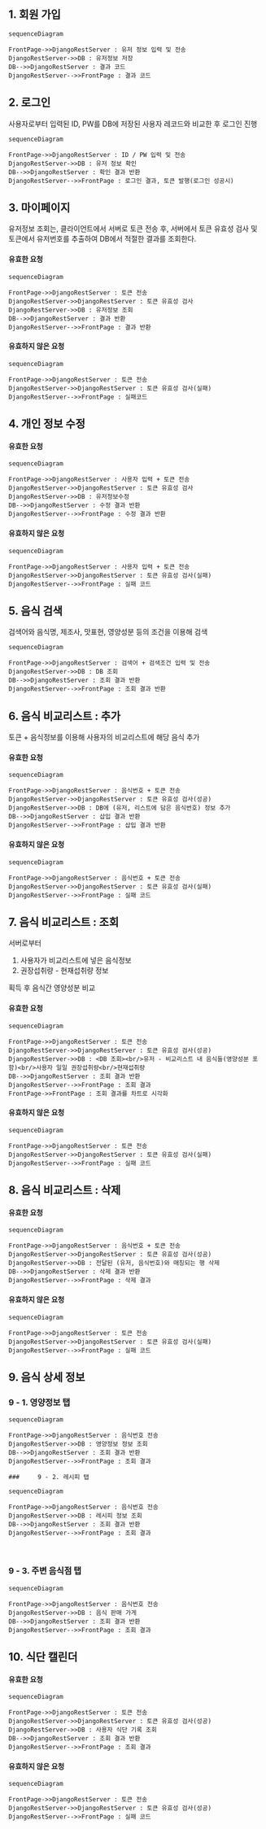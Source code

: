 ## 1. 회원 가입

```mermaid
sequenceDiagram

FrontPage->>DjangoRestServer : 유저 정보 입력 및 전송
DjangoRestServer->>DB : 유저정보 저장
DB-->>DjangoRestServer : 결과 코드
DjangoRestServer-->>FrontPage : 결과 코드 
```







## 2. 로그인

사용자로부터 입력된 ID, PW를 DB에 저장된 사용자 레코드와 비교한 후 로그인 진행

```mermaid
sequenceDiagram

FrontPage->>DjangoRestServer : ID / PW 입력 및 전송
DjangoRestServer->>DB : 유저 정보 확인
DB-->>DjangoRestServer : 확인 결과 반환
DjangoRestServer-->>FrontPage : 로그인 결과, 토큰 발행(로그인 성공시) 

```



## 3. 마이페이지

유저정보 조회는, 클라이언트에서 서버로 토큰 전송 후, 서버에서 토큰 유효성 검사 및 토큰에서 유저번호를 추출하여 DB에서 적절한 결과를 조회한다.

#### 유효한 요청

```mermaid
sequenceDiagram

FrontPage->>DjangoRestServer : 토큰 전송
DjangoRestServer->>DjangoRestServer : 토큰 유효성 검사
DjangoRestServer->>DB : 유저정보 조회
DB-->>DjangoRestServer : 결과 반환
DjangoRestServer-->>FrontPage : 결과 반환
```

#### 유효하지 않은 요청

```mermaid
sequenceDiagram

FrontPage->>DjangoRestServer : 토큰 전송
DjangoRestServer->>DjangoRestServer : 토큰 유효성 검사(실패)
DjangoRestServer-->>FrontPage : 실패코드
```



## 4. 개인 정보 수정

#### 유효한 요청

```mermaid
sequenceDiagram

FrontPage->>DjangoRestServer : 사용자 입력 + 토큰 전송
DjangoRestServer->>DjangoRestServer : 토큰 유효성 검사
DjangoRestServer->>DB : 유저정보수정
DB-->>DjangoRestServer : 수정 결과 반환
DjangoRestServer-->>FrontPage : 수정 결과 반환
```

#### 유효하지 않은 요청

```mermaid
sequenceDiagram

FrontPage->>DjangoRestServer : 사용자 입력 + 토큰 전송
DjangoRestServer->>DjangoRestServer : 토큰 유효성 검사(실패)
DjangoRestServer-->>FrontPage : 실패 코드
```



## 5. 음식 검색

검색어와 음식명, 제조사, 맛표현, 영양성분 등의 조건을 이용해 검색

```mermaid
sequenceDiagram

FrontPage->>DjangoRestServer : 검색어 + 검색조건 입력 및 전송
DjangoRestServer->>DB : DB 조회
DB-->>DjangoRestServer : 조회 결과 반환
DjangoRestServer-->>FrontPage : 조회 결과 반환
```



## 6. 음식 비교리스트 : 추가

토큰 + 음식정보를 이용해 사용자의 비교리스트에 해당 음식 추가

#### 유효한 요청

```mermaid
sequenceDiagram

FrontPage->>DjangoRestServer : 음식번호 + 토큰 전송
DjangoRestServer->>DjangoRestServer : 토큰 유효성 검사(성공)
DjangoRestServer->>DB : DB에 (유저, 리스트에 담은 음식번호) 정보 추가
DB-->>DjangoRestServer : 삽입 결과 반환
DjangoRestServer-->>FrontPage : 삽입 결과 반환
```



#### 유효하지 않은 요청

```mermaid
sequenceDiagram

FrontPage->>DjangoRestServer : 음식번호 + 토큰 전송
DjangoRestServer->>DjangoRestServer : 토큰 유효성 검사(실패)
DjangoRestServer-->>FrontPage : 실패 코드
```



## 7. 음식 비교리스트 : 조회

서버로부터 

1. 사용자가 비교리스트에 넣은 음식정보
2. 권장섭취량 - 현재섭취량 정보

획득 후 음식간 영양성분 비교

#### 유효한 요청

```mermaid
sequenceDiagram

FrontPage->>DjangoRestServer : 토큰 전송
DjangoRestServer->>DjangoRestServer : 토큰 유효성 검사(성공)
DjangoRestServer->>DB : <DB 조회><br/>유저 - 비교리스트 내 음식들(영양성분 포함)<br/>사용자 일일 권장섭취량<br/>현재섭취량
DB-->>DjangoRestServer : 조회 결과 반환
DjangoRestServer-->>FrontPage : 조회 결과
FrontPage->>FrontPage : 조회 결과를 차트로 시각화
```

#### 유효하지 않은 요청

```mermaid
sequenceDiagram

FrontPage->>DjangoRestServer : 토큰 전송
DjangoRestServer->>DjangoRestServer : 토큰 유효성 검사(실패)
DjangoRestServer-->>FrontPage : 실패 코드
```



## 8. 음식 비교리스트 : 삭제

#### 유효한 요청

```mermaid
sequenceDiagram

FrontPage->>DjangoRestServer : 음식번호 + 토큰 전송
DjangoRestServer->>DjangoRestServer : 토큰 유효성 검사(성공)
DjangoRestServer->>DB : 전달된 (유저, 음식번호)와 매칭되는 행 삭제  
DB-->>DjangoRestServer : 삭제 결과 반환
DjangoRestServer-->>FrontPage : 삭제 결과
```

#### 유효하지 않은 요청

```mermaid
sequenceDiagram

FrontPage->>DjangoRestServer : 토큰 전송
DjangoRestServer->>DjangoRestServer : 토큰 유효성 검사(실패)
DjangoRestServer-->>FrontPage : 실패 코드
```



## 9. 음식 상세 정보

### 	9 - 1. 영양정보 탭

```mermaid
sequenceDiagram

FrontPage->>DjangoRestServer : 음식번호 전송
DjangoRestServer->>DB : 영양정보 정보 조회
DB-->>DjangoRestServer : 조회 결과 반환
DjangoRestServer-->>FrontPage : 조회 결과
```

    ### 	9 - 2. 레시피 탭

```mermaid
sequenceDiagram

FrontPage->>DjangoRestServer : 음식번호 전송
DjangoRestServer->>DB : 레시피 정보 조회
DB-->>DjangoRestServer : 조회 결과 반환
DjangoRestServer-->>FrontPage : 조회 결과
```



​	

### 	9 - 3. 주변 음식점 탭

```mermaid
sequenceDiagram

FrontPage->>DjangoRestServer : 음식번호 전송
DjangoRestServer->>DB : 음식 판매 가게 
DB-->>DjangoRestServer : 조회 결과 반환
DjangoRestServer-->>FrontPage : 조회 결과
```



## 10. 식단 캘린더

#### 유효한 요청

```mermaid
sequenceDiagram

FrontPage->>DjangoRestServer : 토큰 전송
DjangoRestServer->>DjangoRestServer : 토큰 유효성 검사(성공)
DjangoRestServer->>DB : 사용자 식단 기록 조회 
DB-->>DjangoRestServer : 조회 결과 반환
DjangoRestServer-->>FrontPage : 조회 결과
```

#### 유효하지 않은 요청

```mermaid
sequenceDiagram

FrontPage->>DjangoRestServer : 토큰 전송
DjangoRestServer->>DjangoRestServer : 토큰 유효성 검사(성공)
DjangoRestServer-->>FrontPage : 실패 코드
```



